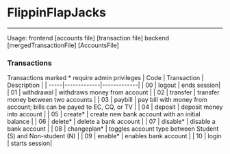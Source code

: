 # FlippinFlapJacks

___

Usage:
frontend [accounts file] [transaction file]
backend [mergedTransactionFile] [AccountsFile]

### Transactions
Transactions marked * require admin privileges
| Code | Transaction | Description |
| -----|-------------|-------------|
| 00   | logout      | ends session|
| 01   | withdrawal  | withdraws money from account |
| 02   | transfer    | transfer money between two accounts |
| 03   | paybill | pay bill with money from account; bills can be payed to EC, CQ, or TV |
| 04   | deposit | deposit money into account |
| 05   | create* | create new bank account with an initial balance |
| 06   | delete* | delete a bank account |
| 07   | disable* | disable a bank account |
| 08   | changeplan* | toggles account type between Student (S) and Non-student (N) |
| 09   | enable*      | enables bank account |
| 10   | login | starts session|